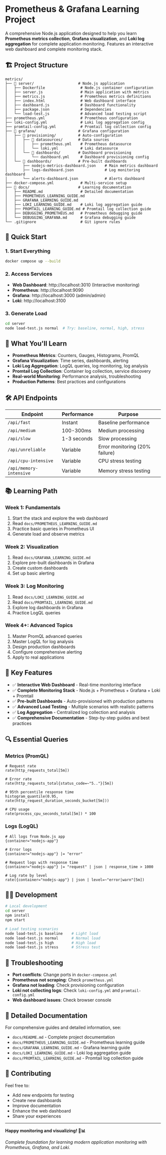 # Prometheus & Grafana Learning Project

A comprehensive Node.js application designed to help you learn **Prometheus metrics collection**, **Grafana visualization**, and **Loki log aggregation** for complete application monitoring. Features an interactive web dashboard and complete monitoring stack.

## 🏗️ Project Structure

```
metrics/
├── 📁 server/                    # Node.js application
│   ├── Dockerfile                # Node.js container configuration
│   ├── server.js                 # Main application with metrics
│   ├── metrics.js                # Prometheus metrics definitions
│   ├── index.html                # Web dashboard interface
│   ├── dashboard.js              # Dashboard functionality
│   ├── package.json              # Dependencies
│   └── load-test.js              # Advanced load testing script
├── prometheus.yml                # Prometheus configuration
├── loki-config.yml               # Loki log aggregation config
├── promtail-config.yml           # Promtail log collection config
├── 📁 grafana/                   # Grafana configuration
│   ├── 📁 provisioning/          # Auto-configuration
│   │   ├── 📁 datasources/       # Data sources
│   │   │   ├── prometheus.yml    # Prometheus datasource
│   │   │   └── loki.yml          # Loki datasource
│   │   └── 📁 dashboards/        # Dashboard provisioning
│   │       └── dashboard.yml     # Dashboard provisioning config
│   └── 📁 dashboards/            # Pre-built dashboards
│       ├── nodejs-metrics-dashboard.json    # Main metrics dashboard
│       ├── logs-dashboard.json              # Log monitoring dashboard
│       └── alerts-dashboard.json            # Alerts dashboard
├── docker-compose.yml            # Multi-service setup
├── 📁 docs/                      # Learning documentation
│   ├── README.md                 # Detailed documentation
│   ├── PROMETHEUS_LEARNING_GUIDE.md
│   ├── GRAFANA_LEARNING_GUIDE.md
│   ├── LOKI_LEARNING_GUIDE.md    # Loki log aggregation guide
│   ├── PROMTAIL_LEARNING_GUIDE.md # Promtail log collection guide
│   ├── DEBUGGING_PROMETHEUS.md   # Prometheus debugging guide
│   └── DEBUGGING_GRAFANA.md      # Grafana debugging guide
└── .gitignore                    # Git ignore rules
```

## 🚀 Quick Start

### 1. Start Everything

```bash
docker compose up --build
```

### 2. Access Services

- **Web Dashboard**: http://localhost:3010 (Interactive monitoring)
- **Prometheus**: http://localhost:9090
- **Grafana**: http://localhost:3000 (admin/admin)
- **Loki**: http://localhost:3100

### 3. Generate Load

```bash
cd server
node load-test.js normal  # Try: baseline, normal, high, stress
```

## 🎯 What You'll Learn

- **Prometheus Metrics**: Counters, Gauges, Histograms, PromQL
- **Grafana Visualization**: Time series, dashboards, alerting
- **Loki Log Aggregation**: LogQL queries, log monitoring, log analysis
- **Promtail Log Collection**: Container log collection, service discovery
- **Real-world Monitoring**: Performance analysis, troubleshooting
- **Production Patterns**: Best practices and configurations

## 🛠️ API Endpoints

| Endpoint                | Performance | Purpose                        |
| ----------------------- | ----------- | ------------------------------ |
| `/api/fast`             | Instant     | Baseline performance           |
| `/api/medium`           | 100-300ms   | Medium processing              |
| `/api/slow`             | 1-3 seconds | Slow processing                |
| `/api/unreliable`       | Variable    | Error monitoring (20% failure) |
| `/api/cpu-intensive`    | Variable    | CPU stress testing             |
| `/api/memory-intensive` | Variable    | Memory stress testing          |

## 📚 Learning Path

### Week 1: Fundamentals

1. Start the stack and explore the web dashboard
2. Read `docs/PROMETHEUS_LEARNING_GUIDE.md`
3. Practice basic queries in Prometheus UI
4. Generate load and observe metrics

### Week 2: Visualization

1. Read `docs/GRAFANA_LEARNING_GUIDE.md`
2. Explore pre-built dashboards in Grafana
3. Create custom dashboards
4. Set up basic alerting

### Week 3: Log Monitoring

1. Read `docs/LOKI_LEARNING_GUIDE.md`
2. Read `docs/PROMTAIL_LEARNING_GUIDE.md`
3. Explore log dashboards in Grafana
4. Practice LogQL queries

### Week 4+: Advanced Topics

1. Master PromQL advanced queries
2. Master LogQL for log analysis
3. Design production dashboards
4. Configure comprehensive alerting
5. Apply to real applications

## 🎨 Key Features

- ✅ **Interactive Web Dashboard** - Real-time monitoring interface
- ✅ **Complete Monitoring Stack** - Node.js + Prometheus + Grafana + Loki + Promtail
- ✅ **Pre-built Dashboards** - Auto-provisioned with production patterns
- ✅ **Advanced Load Testing** - Multiple scenarios with realistic patterns
- ✅ **Log Aggregation** - Centralized log collection and analysis
- ✅ **Comprehensive Documentation** - Step-by-step guides and best practices

## 🔍 Essential Queries

### Metrics (PromQL)

```promql
# Request rate
rate(http_requests_total[5m])

# Error rate
rate(http_requests_total{status_code=~"5.."}[5m])

# 95th percentile response time
histogram_quantile(0.95, rate(http_request_duration_seconds_bucket[5m]))

# CPU usage
rate(process_cpu_seconds_total[5m]) * 100
```

### Logs (LogQL)

```logql
# All logs from Node.js app
{container="nodejs-app"}

# Error logs
{container="nodejs-app"} |= "error"

# Request logs with response time
{container="nodejs-app"} |= "request" | json | response_time > 1000

# Log rate by level
rate({container="nodejs-app"} | json | level=~"error|warn"[5m])
```

## 🏃‍♂️ Development

```bash
# Local development
cd server
npm install
npm start

# Load testing scenarios
node load-test.js baseline    # Light load
node load-test.js normal      # Normal load
node load-test.js high        # High load
node load-test.js stress      # Stress test
```

## 🐛 Troubleshooting

- **Port conflicts**: Change ports in `docker-compose.yml`
- **Prometheus not scraping**: Check `prometheus.yml`
- **Grafana not loading**: Check provisioning configuration
- **Loki not collecting logs**: Check `loki-config.yml` and `promtail-config.yml`
- **Web dashboard issues**: Check browser console

## 📖 Detailed Documentation

For comprehensive guides and detailed information, see:

- `docs/README.md` - Complete project documentation
- `docs/PROMETHEUS_LEARNING_GUIDE.md` - Prometheus learning guide
- `docs/GRAFANA_LEARNING_GUIDE.md` - Grafana learning guide
- `docs/LOKI_LEARNING_GUIDE.md` - Loki log aggregation guide
- `docs/PROMTAIL_LEARNING_GUIDE.md` - Promtail log collection guide

## 🤝 Contributing

Feel free to:

- Add new endpoints for testing
- Create new dashboards
- Improve documentation
- Enhance the web dashboard
- Share your experiences

---

**Happy monitoring and visualizing! 🎉📊**

_Complete foundation for learning modern application monitoring with Prometheus, Grafana, and Loki._

